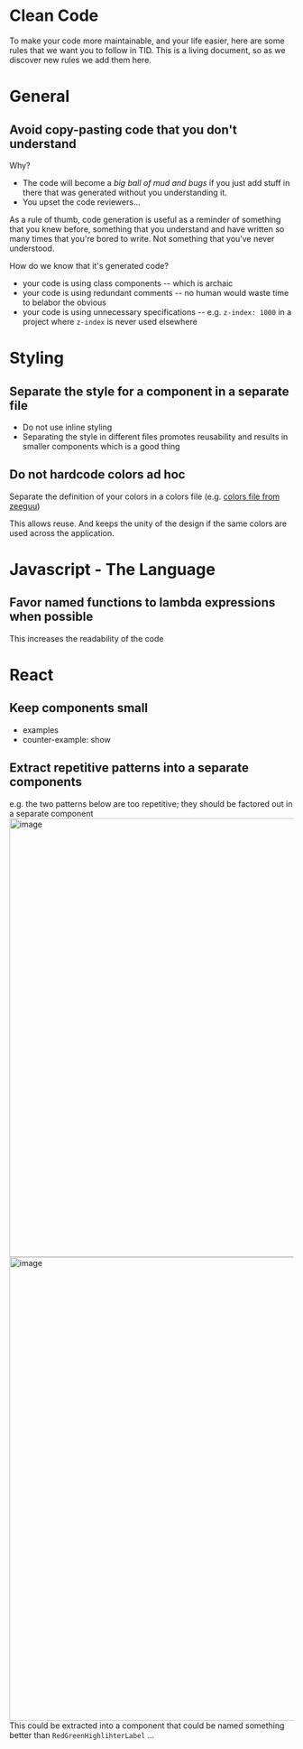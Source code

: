 # Clean Code

To make your code more maintainable, and your life easier, here are some rules that we want you to follow in TID. This is a living document, so as we discover new rules we add them here.





# General

## Avoid copy-pasting code that you don't understand

Why?
- The code will become a *big ball of mud and bugs* if you just add stuff in there that was generated without you understanding it. 
- You upset the code reviewers...

As a rule of thumb, code generation is useful as a reminder of something that you knew before, something that you understand and have written so many times that you're bored to write. Not something that you've never understood.  

How do we know that it's generated code?
- your code is using class components -- which is archaic
- your code is using redundant comments -- no human would waste time to belabor the obvious
- your code is using unnecessary specifications -- e.g. `z-index: 1000` in a project where `z-index` is never used elsewhere


# Styling

## Separate the style for a component in a separate file
- Do not use inline styling
- Separating the style in different files promotes reusability and results in smaller components which is a good thing


## Do not hardcode colors ad hoc 
Separate the definition of your colors in a colors file (e.g. [colors file from zeeguu](https://github.com/zeeguu/web/blob/master/src/components/colors.js))

This allows reuse. And keeps the unity of the design if the same colors are used across the application. 



# Javascript - The Language

## Favor named functions to lambda expressions when possible
This increases the readability of the code


# React

## Keep components small
- examples 
- counter-example: show 

## Extract repetitive patterns into a separate components
e.g. the two patterns below are too repetitive; they should be factored out in a separate component
<img width="778" alt="image" src="https://github.com/user-attachments/assets/c0417216-c537-474b-b64e-9c039a2f86e6">
<img width="822" alt="image" src="https://github.com/user-attachments/assets/85b15686-71c7-4dcd-9203-36a6877634e4">
This could be extracted into a component that could be named something better than `RedGreenHighlihterLabel` ... 

